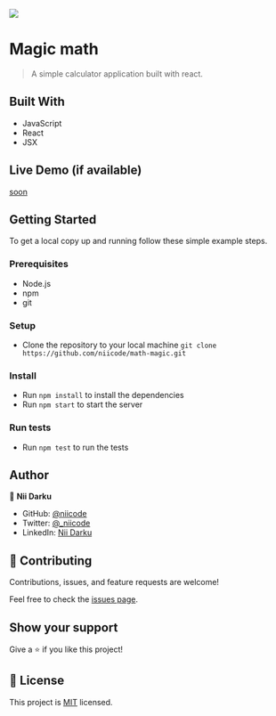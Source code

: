 ![](https://img.shields.io/badge/Magic-math-blue.svg)

# Magic math

> A simple calculator application built with react.


## Built With

- JavaScript
- React
- JSX

## Live Demo (if available)

[soon](https://livedemo.com)


## Getting Started

To get a local copy up and running follow these simple example steps.

### Prerequisites
- Node.js
- npm
- git

### Setup
- Clone the repository to your local machine `git clone https://github.com/niicode/math-magic.git `

### Install
- Run `npm install` to install the dependencies
- Run `npm start` to start the server

### Run tests
- Run `npm test` to run the tests

## Author

👤 **Nii Darku**

- GitHub: [@niicode](https://github.com/_niicode)
- Twitter: [@_niicode](https://twitter.com/_niicode)
- LinkedIn: [Nii Darku](https://linkedin.com/nii-darku-dodoo-082018148/)

## 🤝 Contributing

Contributions, issues, and feature requests are welcome!

Feel free to check the [issues page](../../issues/).

## Show your support

Give a ⭐️ if you like this project!

## 📝 License

This project is [MIT](./MIT.md) licensed.
